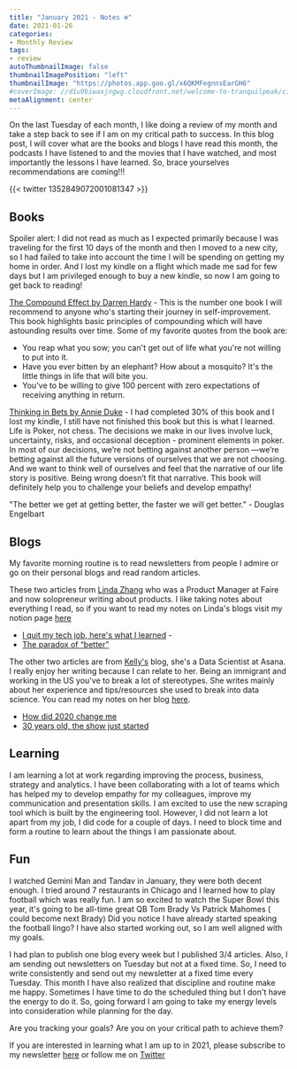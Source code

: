```yaml
---
title: "January 2021 - Notes ❄"
date: 2021-01-26
categories:
- Monthly Review
tags:
- review
autoThumbnailImage: false
thumbnailImagePosition: "left"
thumbnailImage: "https://photos.app.goo.gl/x6QKMFegnnsEarGH6"
#coverImage: //d1u9biwaxjngwg.cloudfront.net/welcome-to-tranquilpeak/city.jpg
metaAlignment: center
---
```

On the last Tuesday of each month, I like doing a review of my month and take a step back to see if I am on my critical path to success. In this blog post, I will cover what are the books and blogs I have read this month, the podcasts I have listened to and the movies that I have watched, and most importantly the lessons I have learned. So, brace yourselves recommendations are coming!!!

{{< twitter 1352849072001081347 >}}

## Books
Spoiler alert: I did not read as much as I expected primarily because I was traveling for the first 10 days of the month and then I moved to a new city, so I had failed to take into account the time I will be spending on getting my home in order. And I lost my kindle on a flight which made me sad for few days but I am privileged enough to buy a new kindle, so now I am going to get back to reading!

[The Compound Effect by Darren Hardy](https://amzn.to/3t17x4b) - This is the number one book I will recommend to anyone who's starting their journey in self-improvement. This book highlights basic principles of compounding which will have astounding results over time. Some of my favorite quotes from the book are:

- You reap what you sow; you can't get out of life what you're not willing to put into it.
- Have you ever bitten by an elephant? How about a mosquito? It's the little things in life that will bite you.
- You've to be willing to give 100 percent with zero expectations of receiving anything in return.

[Thinking in Bets by Annie Duke](https://amzn.to/3pnsuEu) - I had completed 30% of this book and I lost my kindle, I still have not finished this book but this is what I learned. Life is Poker, not chess. The decisions we make in our lives involve luck, uncertainty, risks, and occasional deception - prominent elements in poker. In most of our decisions, we’re not betting against another person —we’re betting against all the future versions of ourselves that we are not choosing. And we want to think well of ourselves and feel that the narrative of our life story is positive. Being wrong doesn’t fit that narrative. This book will definitely help you to challenge your beliefs and develop empathy!

"The better we get at getting better, the faster we will get better." - Douglas Engelbart

## Blogs

My favorite morning routine is to read newsletters from people I admire or go on their personal blogs and read random articles.  

These two articles from [Linda Zhang](https://twitter.com/thelindazhang?s=20) who was a Product Manager at Faire and now solopreneur writing about products. I like taking notes about everything I read, so if you want to read my notes on Linda's blogs visit my notion page [here](https://www.notion.so/Linda-Zhang-152ec3d943884102b8749a7d8a45b15a)

- [I quit my tech job, here's what I learned](https://productlessons.substack.com/p/quit-my-job)  -
- [The paradox of “better”](https://productlessons.substack.com/p/the-paradox-of-better)

The other two articles are from [Kelly's](https://www.linkedin.com/in/pengyuwei/) blog, she's a Data Scientist at Asana. I really enjoy her writing because I can relate to her. Being an immigrant and working in the US you've to break a lot of stereotypes. She writes mainly about her experience and tips/resources she used to break into data science. You can read my notes on her blog [here](https://www.notion.so/Kelly-Peng-1e80c23af312433d87ca186f0a98d04e).

- [How did 2020 change me](https://kellyyuweipeng.com/2020%e5%b9%b4%e5%a6%82%e4%bd%95%e6%94%b9%e5%8f%98%e4%ba%86%e6%88%91/)
- [30 years old, the show just started](https://kellyyuweipeng.com/30%e5%b2%81%ef%bc%8c%e5%a5%bd%e6%88%8f%e5%88%9a%e5%88%9a%e5%bc%80%e5%a7%8b/)

## Learning

I am learning a lot at work regarding improving the process, business, strategy and analytics. I have been collaborating with a lot of teams which has helped my to develop empathy for my colleagues, improve my communication and presentation skills. I am excited to use the new scraping tool which is built by the engineering tool. However, I did not learn a lot apart from my job, I did code for a couple of days. I need to block time and form a routine to learn about the things I am passionate about.

## Fun

 I watched Gemini Man and Tandav in January, they were both decent enough. I tried around 7 restaurants in Chicago and I learned how to play football which was really fun. I am so excited to watch the Super Bowl this year, it's going to be all-time great QB Tom Brady Vs Patrick Mahomes ( could become next Brady) Did you notice I have already started speaking the football lingo? I have also started working out, so I am well aligned with my goals.
 
 I had plan to publish one blog every week but I published 3/4 articles. Also, I am sending out newsletters on Tuesday but not at a fixed time. So, I need to write consistently and send out my newsletter at a fixed time every Tuesday. This month I have also realized that discipline and routine make me happy. Sometimes I have time to do the scheduled thing but I don't have the energy to do it. So, going forward I am going to take my energy levels into consideration while planning for the day. 
 
 Are you tracking your goals? Are you on your critical path to achieve them?
 
 If you are interested in learning what I am up to in 2021, please subscribe to my newsletter [here](https://harshdarji.substack.com/subscribe ) or follow me on [Twitter](https://twitter.com/harshdarji_4)
